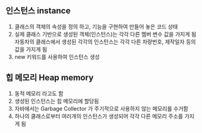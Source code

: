 ## 인스턴스 instance
1. 클래스의 객체의 속성을 정의 하고, 기능을 구현하여 만들어 놓은 코드 상태
2. 실제 클래스 기반으로 생성된 객체(인스턴스)는 각각 다른 멤버 변수 값을 가지게 됨
    자동차의 클래스에서 생성된 각각의 인스턴스는 각각 다른 차량번호, 제작일자 등의 값을 가지게 됨
3. new 키워드를 사용하여 인스턴스 생성

## 힙 메모리 Heap memory
1. 동적 메모리 라고도 함
2. 생성된 인스턴스는 힙 메모리에 할당됨
3. 자바에서는 Garbage Collector 가 주기적으로 사용하지 않는 메모리를 수거함
4. 하나의 클래스로부터 여러개의 인스턴스가 생성되어 각각 다른 메모리 주소를 가지게 됨